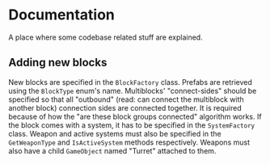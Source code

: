 # Documentation

A place where some codebase related stuff are explained.

## Adding new blocks

New blocks are specified in the `BlockFactory` class.
Prefabs are retrieved using the `BlockType` enum's name.
Multiblocks' "connect-sides" should be specified so that all "outbound" (read: can connect the multiblock
with another block) connection sides are connected together.
It is required because of how the "are these block groups connected" algorithm works.
If the block comes with a system, it has to be specified in the `SystemFactory` class.
Weapon and active systems must also be specified in the `GetWeaponType` and `IsActiveSystem` methods respectively.
Weapons must also have a child `GameObject` named "Turret" attached to them.
